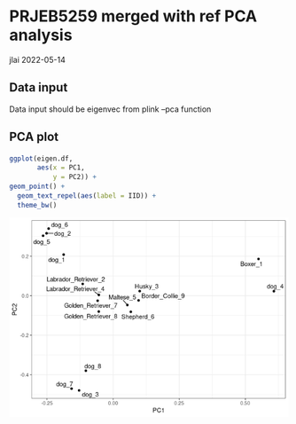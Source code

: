 PRJEB5259 merged with ref PCA analysis
================
jlai
2022-05-14

## Data input

Data input should be eigenvec from plink –pca function

## PCA plot

``` r
ggplot(eigen.df,
       aes(x = PC1,
           y = PC2)) +
geom_point() +
  geom_text_repel(aes(label = IID)) +
  theme_bw()
```

![](PRJEB5259_merge_220514_files/figure-gfm/pca%20plot-1.png)<!-- -->
